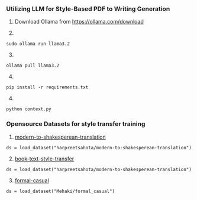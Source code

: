 ### Utilizing LLM for Style-Based PDF to Writing Generation

1. Download Ollama from https://ollama.com/download

2.

```
sudo ollama run llama3.2
```

3. 
```
ollama pull llama3.2
```
4. 
```
pip install -r requirements.txt
```
4. 
```
python context.py
```

### Opensource Datasets for style transfer training

1. [modern-to-shakesperean-translation](https://huggingface.co/datasets/harpreetsahota/modern-to-shakesperean-translation)
```
ds = load_dataset("harpreetsahota/modern-to-shakesperean-translation")
```
2. [book-text-style-transfer](https://huggingface.co/datasets/jdpressman/retro-text-style-transfer-v0.1)
```
ds = load_dataset("harpreetsahota/modern-to-shakesperean-translation")
```
3. [formal-casual](https://huggingface.co/datasets/Mehaki/formal_casual)
```
ds = load_dataset("Mehaki/formal_casual")
```
